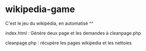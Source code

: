 # wikipedia-game

C'est le jeu du wikipédia, en automatisé ^^

index.html : Génère deux page et les demandes à cleanpage.php

cleanpage.php : récupère les pages wikipedia et les nettoies
